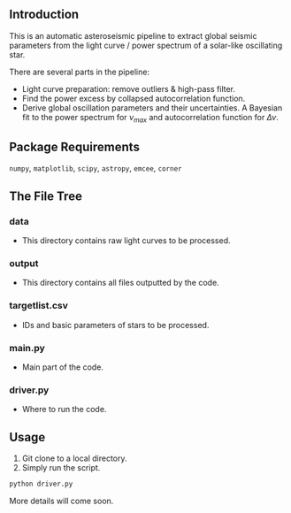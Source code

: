 ## Introduction

This is an automatic asteroseismic pipeline to extract global seismic parameters from the light curve / power spectrum of a solar-like oscillating star. 

There are several parts in the pipeline:

- Light curve preparation: remove outliers & high-pass filter. 
- Find the power excess by collapsed autocorrelation function. 
- Derive global oscillation parameters and their uncertainties. A Bayesian fit to the power spectrum for $\nu_{max}$ and autocorrelation function for $\Delta \nu$. 



## Package Requirements

`numpy`, `matplotlib`, `scipy`, `astropy`, `emcee`, `corner` 



## The File Tree

### data

- This directory contains raw light curves to be processed. 

### output

- This directory contains all files outputted by the code. 

### targetlist.csv

- IDs and basic parameters of stars to be processed. 

### main.py

- Main part of the code.

### driver.py

- Where to run the code.  



## Usage

1. Git clone to a local directory. 
2. Simply run the script. 

```bash
python driver.py
```

 

More details will come soon. 


